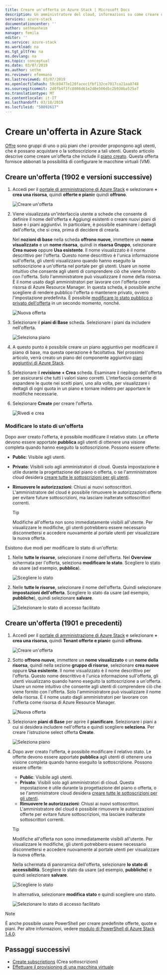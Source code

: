 ```yaml
---
title: Creare un'offerta in Azure Stack | Microsoft Docs
description: Un amministratore del cloud, informazioni su come creare un'offerta per gli utenti in Azure Stack.
services: azure-stack
documentationcenter: ''
author: sethmanheim
manager: femila
editor: ''
ms.service: azure-stack
ms.workload: na
ms.tgt_pltfrm: na
ms.devlang: na
ms.topic: conceptual
ms.date: 03/07/2019
ms.author: sethm
ms.reviewer: efemmano
ms.lastreviewed: 03/07/2019
ms.openlocfilehash: 59c69477e120facec1fbf132ce7017ca21aa8748
ms.sourcegitcommit: 2d0fb4f3fc8086d61e2d8e506d5c2b930ba525a7
ms.translationtype: MT
ms.contentlocale: it-IT
ms.lasthandoff: 03/18/2019
ms.locfileid: "58092617"
---
```

# <a name="create-an-offer-in-azure-stack"></a>Creare un'offerta in Azure Stack

[Offre](azure-stack-key-features.md) sono gruppi di uno o più piani che i provider propongono agli utenti, che è possano acquistare o la sottoscrizione a tali utenti. Questo articolo descrive come creare un'offerta che include il [piano creato](azure-stack-create-plan.md). Questa offerta fornisce abbonati la possibilità di configurare le macchine virtuali (VM).

## <a name="create-an-offer-1902-and-later"></a>Creare un'offerta (1902 e versioni successive)

1. Accedi per il [portale di amministrazione di Azure Stack](https://adminportal.local.azurestack.external) e selezionare **+ crea una risorsa**, quindi **offerte e piani**e quindi **offrono**.

   ![Creare un'offerta](media/azure-stack-create-offer/offers.png)

2. Viene visualizzata un'interfaccia utente a schede che consente di definire il nome dell'offerta e Aggiungi esistenti o creare nuovi piani di base e i piani aggiuntivi. In particolare, è possibile esaminare i dettagli dell'offerta, che si crea, prima di decidere di crearla.

   Nel **nozioni di base** nella scheda **offrono nuove**, immettere un **nome visualizzato** e un **nome risorsa**, quindi in **risorsa Gruppo**, selezionare **Crea nuovo** oppure **Usa esistente**. Il nome visualizzato è il nome descrittivo per l'offerta. Questo nome descrittivo è l'unica informazione sull'offerta, gli utenti visualizzano quando hanno eseguito la sottoscrizione a un'offerta nel portale per gli utenti. Usare un nome intuitivo che consente agli utenti di comprendere ciò che viene fornito con l'offerta. Solo l'amministratore può visualizzare il nome della risorsa. È il nome usato dagli amministratori per lavorare con l'offerta come risorsa di Azure Resource Manager. In questa scheda, è possibile anche scegliere di rendere pubblico l'offerta o mantenere privato, ovvero l'impostazione predefinita. È possibile [modificare lo stato pubblico o privato dell'offerta](#change-the-state-of-an-offer) in un secondo momento, nonché.

   ![Nuova offerta](media/azure-stack-create-offer/new-offer.png)
  
3. Selezionare il **piani di Base** scheda. Selezionare i piani da includere nell'offerta.

   ![Seleziona piano](media/azure-stack-create-offer/select-plan.png)

4. A questo punto è possibile creare un piano aggiuntivo per modificare il piano di base, ma questa operazione è facoltativa. Nel prossimo articolo, verrà creato un piano del componente aggiuntivo [piani aggiuntivi di Azure Stack](create-add-on-plan.md).

5. Selezionare il **revisione + Crea** scheda. Esaminare il riepilogo dell'offerta per assicurarsi che tutti i valori siano corretti. L'interfaccia consente di espandere le quote nei scelti piani, uno alla volta, per visualizzare i dettagli di ogni quota in un piano e tornare indietro per apportare le modifiche necessarie.

6. Selezionare **Create** per creare l'offerta.

   ![Rivedi e crea](media/azure-stack-create-offer/review-offer.png)

### <a name="change-the-state-of-an-offer"></a>Modificare lo stato di un'offerta

Dopo aver creato l'offerta, è possibile modificare il relativo stato. Le offerte devono essere apportate **pubblica** agli utenti di ottenere una visione completa quando hanno eseguito la sottoscrizione. Possono essere offerte:

- **Public**: Visibile agli utenti.
- **Privato**: Visibili solo agli amministratori di cloud. Questa impostazione è utile durante la progettazione del piano o offerta, o se l'amministratore cloud desidera [creare tutte le sottoscrizioni per gli utenti](azure-stack-subscribe-plan-provision-vm.md#create-a-subscription-as-a-cloud-operator).
- **Rimuovere le autorizzazioni**: Chiusi ai nuovi sottoscrittori. L'amministratore del cloud è possibile rimuovere le autorizzazioni offerte per evitare future sottoscrizioni, ma lasciare inalterate sottoscrittori correnti.

  > [!TIP]  
  > Modifiche all'offerta non sono immediatamente visibili all'utente. Per visualizzare le modifiche, gli utenti potrebbero essere necessario disconnettersi e accedere nuovamente al portale utenti per visualizzare la nuova offerta.

Esistono due modi per modificare lo stato di un'offerta:

1. Nelle **tutte le risorse**, selezionare il nome dell'offerta. Nel **Overview** schermata per l'offerta, seleziona **modificare lo stato**. Scegliere lo stato da usare (ad esempio, **pubblica**).

   ![Scegliere lo stato](media/azure-stack-create-offer/change-state.png)

2. Nelle **tutte le risorse**, selezionare il nome dell'offerta. Quindi selezionare **impostazioni dell'offerta**. Scegliere lo stato da usare (ad esempio, **pubbliche**), quindi selezionare **salvare**.

   ![Selezionare lo stato di accesso facilitato](media/azure-stack-create-offer/offer-settings.png)

## <a name="create-an-offer-1901-and-earlier"></a>Creare un'offerta (1901 e precedenti)

1. Accedi per il [portale di amministrazione di Azure Stack](https://adminportal.local.azurestack.external) e selezionare **+ crea una risorsa**, quindi **Tenant offerte e piani**e quindi **offrono**.

   ![Creare un'offerta](media/azure-stack-create-offer/image01.png)
  
2. Sotto **offrono nuove**, immettere un **nome visualizzato** e un **nome della risorsa**, quindi nella sezione **gruppo di risorse**, selezionare **crea nuove** oppure **Usa esistente**. Il nome visualizzato è il nome descrittivo per l'offerta. Questo nome descrittivo è l'unica informazione sull'offerta, gli utenti visualizzano quando hanno eseguito la sottoscrizione a un'offerta. Usare un nome intuitivo che consente agli utenti di comprendere ciò che viene fornito con l'offerta. Solo l'amministratore può visualizzare il nome della risorsa. È il nome usato dagli amministratori per lavorare con l'offerta come risorsa di Azure Resource Manager.

   ![Nuova offerta](media/azure-stack-create-offer/image01a.png)
  
3. Selezionare **piani di Base** per aprire il **pianificare**. Selezionare i piani a cui si desidera includere nell'offerta e quindi scegliere **seleziona**. Per creare l'istruzione select offerta **Create**.

   ![Seleziona piano](media/azure-stack-create-offer/image02.png)
  
4. Dopo aver creato l'offerta, è possibile modificare il relativo stato. Le offerte devono essere apportate **pubblica** agli utenti di ottenere una visione completa quando hanno eseguito la sottoscrizione. Possono essere offerte:

   - **Public**: Visibile agli utenti.
   - **Privato**: Visibili solo agli amministratori di cloud. Questa impostazione è utile durante la progettazione del piano o offerta, o se l'amministratore cloud desidera [creare tutte le sottoscrizioni per gli utenti](azure-stack-subscribe-plan-provision-vm.md#create-a-subscription-as-a-cloud-operator).
   - **Rimuovere le autorizzazioni**: Chiusi ai nuovi sottoscrittori. L'amministratore del cloud è possibile rimuovere le autorizzazioni offerte per evitare future sottoscrizioni, ma lasciare inalterate sottoscrittori correnti.

   > [!TIP]  
   > Modifiche all'offerta non sono immediatamente visibili all'utente. Per visualizzare le modifiche, gli utenti potrebbero essere necessario disconnettersi e accedere nuovamente al portale utenti per visualizzare la nuova offerta.

   Nella schermata di panoramica dell'offerta, selezionare **lo stato di accessibilità**. Scegliere lo stato da usare (ad esempio, **pubbliche**) e quindi selezionare **salvare**.

     ![Scegliere lo stato](media/azure-stack-create-offer/change-stage-1807.png)

     In alternativa, selezionare **modifica stato** e quindi scegliere uno stato.

    ![Selezionare lo stato di accesso facilitato](media/azure-stack-create-offer/change-stage-select-1807.png)

> [!NOTE]
> È anche possibile usare PowerShell per creare predefinite offerte, quote e piani. Per altre informazioni, vedere [modulo di PowerShell di Azure Stack 1.4.0](/powershell/azure/azure-stack/overview?view=azurestackps-1.4.0).

## <a name="next-steps"></a>Passaggi successivi

- [Create subscriptions](azure-stack-subscribe-plan-provision-vm.md) (Crea sottoscrizioni)
- [Effettuare il provisioning di una macchina virtuale](azure-stack-provision-vm.md)
